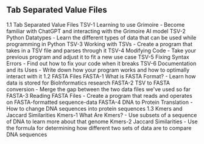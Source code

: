 ## Tab Separated Value Files 

1.1 Tab Separated Value Files
    TSV-1 Learning to use Grimoire - Become familiar with ChatGPT and interacting with the Grimoire AI model
    TSV-2 Python Datatypes - Learn the different types of data that can be used while programming in Python
    TSV-3 Working with TSVs - Create a program that takes in a TSV file and parses through it
    TSV-4 Modifying Code - Take your previous program and adjust it to fit a new use case
    TSV-5 Fixing Syntax Errors - Find out how to fix your code when it breaks
    TSV-6 Documentation and its Uses - Write down how your program works and how to optimally interact with it 
1.2 FASTA Files
    FASTA-1 What is FASTA Format? - Learn how data is stored for BioInformatics research
    FASTA-2 TSV to FASTA conversion - Merge the gap between the two data files we've used so far
    FASTA-3 Reading FASTA Files - Create a program that reads and operates on FASTA-formatted sequence-data
    FASTA-4 DNA to Protein Translation - How to change DNA sequences into protein sequences
1.3 Kmers and Jaccard Similarities
    Kmers-1 What Are Kmers? - Use subsets of a sequence of DNA to learn more about that genome
    Kmers-2 Jaccard Similarities - Use the formula for determining how different two sets of data are to compare DNA sequences
